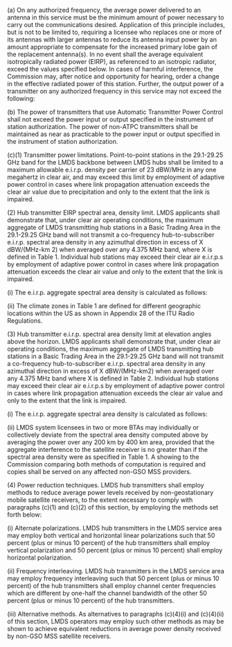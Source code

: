 (a) On any authorized frequency, the average power delivered to an antenna in this service must be the minimum amount of power necessary to carry out the communications desired. Application of this principle includes, but is not to be limited to, requiring a licensee who replaces one or more of its antennas with larger antennas to reduce its antenna input power by an amount appropriate to compensate for the increased primary lobe gain of the replacement antenna(s). In no event shall the average equivalent isotropically radiated power (EIRP), as referenced to an isotropic radiator, exceed the values specified below. In cases of harmful interference, the Commission may, after notice and opportunity for hearing, order a change in the effective radiated power of this station. Further, the output power of a transmitter on any authorized frequency in this service may not exceed the following:
                                    

(b) The power of transmitters that use Automatic Transmitter Power Control shall not exceed the power input or output specified in the instrument of station authorization. The power of non-ATPC transmitters shall be maintained as near as practicable to the power input or output specified in the instrument of station authorization.

(c)(1) Transmitter power limitations. Point-to-point stations in the 29.1-29.25 GHz band for the LMDS backbone between LMDS hubs shall be limited to a maximum allowable e.i.r.p. density per carrier of 23 dBW/MHz in any one megahertz in clear air, and may exceed this limit by employment of adaptive power control in cases where link propagation attenuation exceeds the clear air value due to precipitation and only to the extent that the link is impaired.

(2) Hub transmitter EIRP spectral area, density limit. LMDS applicants shall demonstrate that, under clear air operating conditions, the maximum aggregate of LMDS transmitting hub stations in a Basic Trading Area in the 29.1-29.25 GHz band will not transmit a co-frequency hub-to-subscriber e.i.r.p. spectral area density in any azimuthal direction in excess of X dBW/(MHz-km 2) when averaged over any 4.375 MHz band, where X is defined in Table 1. Individual hub stations may exceed their clear air e.i.r.p.s by employment of adaptive power control in cases where link propagation attenuation exceeds the clear air value and only to the extent that the link is impaired.

(i) The e.i.r.p. aggregate spectral area density is calculated as follows:

(ii) The climate zones in Table 1 are defined for different geographic locations within the US as shown in Appendix 28 of the ITU Radio Regulations.

(3) Hub transmitter e.i.r.p. spectral area density limit at elevation angles above the horizon. LMDS applicants shall demonstrate that, under clear air operating conditions, the maximum aggregate of LMDS transmitting hub stations in a Basic Trading Area in the 29.1-29.25 GHz band will not transmit a co-frequency hub-to-subscriber e.i.r.p. spectral area density in any azimuthal direction in excess of X dBW/(MHz-km2) when averaged over any 4.375 MHz band where X is defined in Table 2. Individual hub stations may exceed their clear air e.i.r.p.s by employment of adaptive power control in cases where link propagation attenuation exceeds the clear air value and only to the extent that the link is impaired.

(i) The e.i.r.p. aggregate spectral area density is calculated as follows:

(ii) LMDS system licensees in two or more BTAs may individually or collectively deviate from the spectral area density computed above by averaging the power over any 200 km by 400 km area, provided that the aggregate interference to the satellite receiver is no greater than if the spectral area density were as specified in Table 1. A showing to the Commission comparing both methods of computation is required and copies shall be served on any affected non-GSO MSS providers.

(4) Power reduction techniques. LMDS hub transmitters shall employ methods to reduce average power levels received by non-geostationary mobile satellite receivers, to the extent necessary to comply with paragraphs (c)(1) and (c)(2) of this section, by employing the methods set forth below:

(i) Alternate polarizations. LMDS hub transmitters in the LMDS service area may employ both vertical and horizontal linear polarizations such that 50 percent (plus or minus 10 percent) of the hub transmitters shall employ vertical polarization and 50 percent (plus or minus 10 percent) shall employ horizontal polarization.

(ii) Frequency interleaving. LMDS hub transmitters in the LMDS service area may employ frequency interleaving such that 50 percent (plus or minus 10 percent) of the hub transmitters shall employ channel center frequencies which are different by one-half the channel bandwidth of the other 50 percent (plus or minus 10 percent) of the hub transmitters.

(iii) Alternative methods. As alternatives to paragraphs (c)(4)(i) and (c)(4)(ii) of this section, LMDS operators may employ such other methods as may be shown to achieve equivalent reductions in average power density received by non-GSO MSS satellite receivers.

